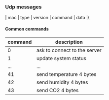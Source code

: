 ### Udp messages
| mac | type | version | command | data |\
#### Common commands
|command|description|
| -- | -- |
|0|ask to connect to the server|
|1|update system status|
|...|...|
|41| send temperature 4 bytes |
|42| send humidity 4 bytes |
|43| send CO2 4 bytes |